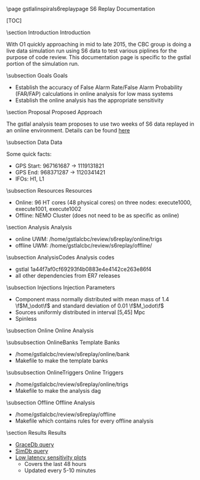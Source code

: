 \page gstlalinspirals6replaypage S6 Replay Documentation

[TOC]

\section Introduction Introduction

With O1 quickly approaching in mid to late 2015, the CBC group is doing a live
data simulation run using S6 data to test various piplines for the purpose of
code review.  This documentation page is specific to the gstlal portion of the
simulation run.  

\subsection Goals Goals

 - Establish the accuracy of False Alarm Rate/False Alarm Probability (FAR/FAP) calculations in online analysis for low mass systems
 - Establish the online analysis has the appropriate sensitivity

\section Proposal Proposed Approach

The gstlal analysis team proposes to use two weeks of S6 data replayed in an
online environment.  Details can be found
<a href="https://www.lsc-group.phys.uwm.edu/ligovirgo/cbcnote/S6VSR3ReplayMDC/140812103550GeneralData%20broadcasting">here</a>

\subsection Data Data

Some quick facts:

 - GPS Start: 967161687 -> 1119131821
 - GPS End:   968371287 -> 1120341421
 - IFOs: H1, L1

\subsection Resources Resources

 - Online: 96 HT cores (48 physical cores) on three nodes: execute1000, execute1001, execute1002
 - Offline: NEMO Cluster (does not need to be as specific as online)

\section Analysis Analysis

 - online UWM: /home/gstlalcbc/review/s6replay/online/trigs
 - offline UWM: /home/gstlalcbc/review/s6replay/offline/

\subsection AnalysisCodes Analysis codes

 - gstlal 1a44f7af0cf69293f4b0883e4e4142ce263e86f4
 - all other dependencies from ER7 releases

\subsection Injections Injection Parameters

 - Component mass normally distributed with mean mass of 1.4 \f$M_\odot\f$ and standard deviation of 0.01 \f$M_\odot\f$
 - Sources uniformly distributed in interval [5,45] Mpc
 - Spinless

\subsection Online Online Analysis

\subsubsection OnlineBanks Template Banks

 - /home/gstlalcbc/review/s6replay/online/bank
 - Makefile to make the template banks

\subsubsection OnlineTriggers Online Triggers

 - /home/gstlalcbc/review/s6replay/online/trigs
 - Makefile to make the analysis dag

\subsection Offline Offline Analysis

 - /home/gstlalcbc/review/s6replay/offline
 - Makefile which contains rules for every offline analysis


\section Results Results
 - <a href="https://gracedb.ligo.org/events/search/?query=test%20gstlal%20lowmass%201119131821..1120341421">GraceDb query</a>
 - <a href="https://simdb.phys.uwm.edu/events/search/?query=cbc%20gstlal%20replaylowmassinj%201119131821..1120341421">SimDb query</a>
 - <a href="https://ldas-jobs.cgca.uwm.edu/~gstlalcbc/range.png">Low latency sensitivity plots</a>
   - Covers the last 48 hours
   - Updated every 5-10 minutes
